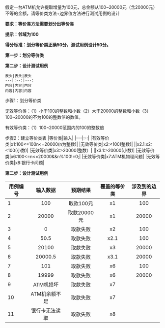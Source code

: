假定一台ATM机允许提取增量为100元，总金额从100~20000元（含20000元）不等的金额，请等价类方法+边界值方法进行测试用例的设计

**要求：等价类方法需要划分出等价类**

**提示：邻域为100**

**得分标准：划分等价类正确50分，测试用例设计50分。**

**第一步：划分等价类**

**第二步：设计测试用例**



```
表头|表头|表头
---|:--:|---:
内容|内容|内容
内容|内容|内容
```

步骤1：划分等价类

无效等价类：（1）小于100的整数和小数（2）大于20000的整数和小数（3）100~20000的不为100的整数倍的数值。

有效等价类：（1）100~20000范围内的100的整数倍

步骤2：建立等价类表
|等价类|输入|
|---|:-:|
|有效等价类|x1:100<=100n<=20000(n为整数)|
|无效等价类|x2:<100(整数)|
||x2.1:x2:<100(小数)|
|无效等价类|x3:>20000(整数）|
||x3.1:>20000(小数)|
|无效等价类|x6:100<=n<=20000&&n%100!=0;|
|无效等价类|x7:ATM机物理问题|
|无效等价类|x8:银行卡问题|

**第二步：设计测试用例**


|用例编号|输入数据|预期结果|覆盖的等价类|涉及到的边界|
|----|:-:|:-:|:-:|:-:|
|1|100|取款100元|x1|100|
|2|20000|取款20000元|x1|20000|
|3|0|取款失败|x2|100|
|4|50.5|取款失败|x2.1|100|
|5|20100|取款失败|x3|20000|
|6|20000.5|取款失败|x3.1|20000|
|7|101|取款失败|x6|100|
|8|19999|取款失败|x6|20000|
|9|ATM机损坏|取款失败|x7||
|10|ATM机余额不足|取款失败|x7||
|11|银行卡无法读取|取款失败|x8||




















